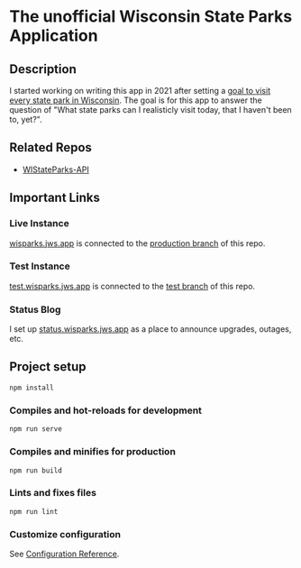 # The unofficial Wisconsin State Parks Application

## Description

I started working on writing this app in 2021 after setting a [goal to visit every state park in Wisconsin](https://travels.jws.app/post/646625422495383552/2021-travel-goals).  The goal is for this app to answer the question of "What state parks can I realisticly visit today, that I haven't been to, yet?". 

## Related Repos

- [WIStateParks-API](https://github.com/steinbring/WIStateParks-API)

## Important Links

### Live Instance

[wisparks.jws.app](https://wisparks.jws.app/) is connected to the [production branch](https://github.com/steinbring/WIStateParks/tree/production) of this repo.

### Test Instance

[test.wisparks.jws.app](https://test.wisparks.jws.app/) is connected to the [test branch](https://github.com/steinbring/WIStateParks/tree/test) of this repo.

### Status Blog

I set up [status.wisparks.jws.app](https://status.wisparks.jws.app/) as a place to announce upgrades, outages, etc.

## Project setup
```
npm install
```

### Compiles and hot-reloads for development
```
npm run serve
```

### Compiles and minifies for production
```
npm run build
```

### Lints and fixes files
```
npm run lint
```

### Customize configuration
See [Configuration Reference](https://cli.vuejs.org/config/).
